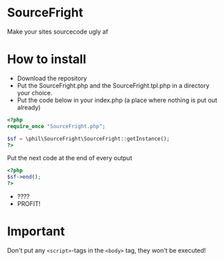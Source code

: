 # SourceFright
Make your sites sourcecode ugly af

# How to install
- Download the repository
- Put the SourceFright.php and the SourceFright.tpl.php in a directory your choice.
- Put the code below in your index.php (a place where nothing is put out already)
```php
<?php
require_once "SourceFright.php";

$sf = \phil\SourceFright\SourceFright::getInstance();
?>
```
Put the next code at the end of every output 
```php
<?php
$sf->end();
?>
```
- ????
- PROFIT!

# Important
Don't put any ```<script>```-tags in the ```<body>``` tag, they won't be executed!
